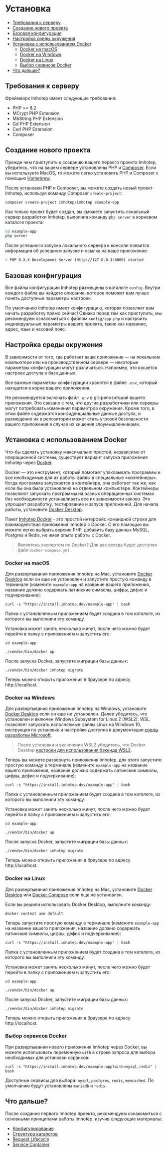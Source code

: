 # Установка

<!-- NavigationBegin -->
- [Требования к серверу](#requirements)
- [Создание нового проекта](#create-project)
- [Базовая конфигурация](#configuration)
- [Настройка среды окружения](#environment)
- [Установка с использованием Docker](#install-docker)
    - [Docker на macOS](#install-docker-macos)
    - [Docker на Windows](#install-docker-windows)
    - [Docker на Linux](#install-docker-linux)
    - [Выбор сервисов Docker](#install-docker-services)
- [Что дальше?](#next-step)
<!-- NavigationEnd -->



<a name="requirements"></a>
## Требования к серверу

Фреймворк Imhotep имеет следующие требования:

- PHP >= 8.2
- MCrypt PHP Extension
- MbString PHP Extension
- Gd PHP Extension
- Curl PHP Extension
- Composer

<a name="create-project"></a>
## Создание нового проекта

Прежде чем приступить к созданию вашего первого проекта Imhotep, убедитесь, что на вашем сервере установлены PHP и [Composer](https://getcomposer.org). Если вы используете MacOS, то можете легко установить PHP и Composer с помощью [Homebrew](https://brew.sh/).

После установки PHP и Composer, вы можете создать новый проект Imhotep, используя команду Composer `create-project`:

```
composer create-project imhotep/imhotep example-app
```

Как только проект будет создан, вы сможете запустить локальный сервер разработки Imhotep, выполнив команду `php server` в корневом каталоге проекта:

```bash
cd example-app
php server
```

После успешного запуска локального сервера в консоли появится информация об успешном запуске и ссылка на ваше приложение:

```bash
> PHP 8.X.X Development Server (http://127.0.0.1:8000) started
```

<a name="configuration"></a>
## Базовая конфигурация

Все файлы конфигурации Imhotep размещены в каталоге `config`. Внутри каждого файла вы найдете описание, которое поможет вам лучше понять доступные параметры настроек.

По умолчанию Imhotep имеет конфигурацию, которая позволяет вам начать разработку прямо сейчас! Однако перед тем как приступить, мы рекомендуем ознакомиться с файлом `config/app.php` и настроить индивидуальные параметры вашего проекта, такие как название, адрес, язык и часовой пояс.

<a name="environment"></a>
## Настройка среды окружения

В зависимости от того, где работает ваше приложение — на локальном компьютере или на производственном сервере — некоторые параметры конфигурации могут различаться. Например, это касается настроек доступа к базе данных.

Все важные параметры конфигурации хранятся в файле `.env`, который находится в корне вашего приложения.

Не рекомендуется включать файл `.env` в git-репозиторий вашего приложения. Это связано с тем, что другие разработчики или серверы могут потребовать изменения параметров окружения. Кроме того, в этом файле содержатся конфиденциальные данные доступа, и размещение их в репозитории может стать угрозой безопасности вашего приложения в случае их хищения злоумышленниками.

<a name="install-docker"></a>
## Установка с использованием Docker

Что-бы сделать установку максимально простой, независимо от операционной системы, существует вариант запуска приложения Imhotep через [Docker](https://www.docker.com).

Docker — это инструмент, который помогает упаковывать программы и все необходимые для их работы файлы в специальные «контейнеры». Когда программа запускается в контейнере, она работает так же, как если бы она была установлена на отдельном компьютере. Контейнеры позволяют запускать программы на разных операционных системах без необходимости устанавливать все их зависимости заново. Это упрощает разработку, тестирование и запуск приложений. Для начала работы, установите [Docker Desktop](https://www.docker.com/products/docker-desktop/).

Пакет [Imhotep Docker](https://github.com/imhotep-php/docker) - это простой интерфейс командной строки для взаимодействия приложения Imhotep с Docker. С его помощью вы можете легко выбрать версию PHP, добавить базу данных MySQL, Postgres и Redis, не имея опыта работы с Docker.

> Являетесь экспертом по Docker? Для вас всегда будет доступен файл `docker-compose.yml`.

<a name="install-docker-macos"></a>
### Docker на macOS

Для развертывания приложения Imhotep на Mac, установите [Docker Desktop](https://www.docker.com/products/docker-desktop/) если он еще не установлен и запустите простую команду в терминале (измените `example-app` на название вашего приложения, название должно содержать латинские символы, цифры, дефис и подчеркивание):

```shell
curl -s "https://install.imhotep.dev/example-app" | bash
```

Папка с установленным приложением будет создана в том каталоге, из которого вы выполнили эту команду.

Установка может занять несколько минут, после чего можно будет перейти в папку с приложением и запустить его:

```shell
cd example-app

./vendor/bin/docker up
```

После запуска Docker, запустите миграции базы данных:

```shell
./vendor/bin/docker imhotep migrate
```

Теперь можно открыть приложения в браузере по адресу http://localhost.

<a name="install-docker-windows"></a>
### Docker на Windows

Для развертывания приложения Imhotep на Windows, установите [Docker Desktop](https://www.docker.com/products/docker-desktop/) если он еще не установлен. Далее убедитесь, что установлен и включен Windows Subsystem for Linux 2 (WSL2). WSL позволяет запускать исполняемые файлы Linux на Windows 10, инструкция по установке и настройке доступна в документации [среды разработки Microsoft](https://learn.microsoft.com/ru-ru/windows/wsl/install).

> После установки и включения WSL2 убедитесь, что Docker Desktop [настроен для использования бэкенда WSL2](https://docs.docker.com/desktop/features/wsl/).

Теперь вы можете развернуть приложения Imhotep, для этого запустите простую команду в терминале (измените `example-app` на название вашего приложения, название должно содержать латинские символы, цифры, дефис и подчеркивание):

```shell
curl -s "https://install.imhotep.dev/example-app" | bash
```

Папка с установленным приложением будет создана в том каталоге, из которого вы выполнили эту команду.

Установка может занять несколько минут, после чего можно будет перейти в папку с приложением и запустить его:

```shell
cd example-app

./vendor/bin/docker up
```

После запуска Docker, запустите миграции базы данных:

```shell
./vendor/bin/docker imhotep migrate
```

Теперь можно открыть приложения в браузере по адресу http://localhost.

<a name="install-docker-linux"></a>
### Docker на Linux

Для развертывания приложения Imhotep на Mac, установите [Docker Desktop](https://www.docker.com/products/docker-desktop/) или [Docker Compose](https://docs.docker.com/compose/install/) если еще не установлен.

Если вы решили использовать Docker Desktop, выполните команду:

```shell
docker context use default
```

Теперь запустите простую команду в терминале (измените `example-app` на название вашего приложения, название должно содержать латинские символы, цифры, дефис и подчеркивание):

```shell
curl -s "https://install.imhotep.dev/example-app" | bash
```

Папка с установленным приложением будет создана в том каталоге, из которого вы выполнили эту команду.

Установка может занять несколько минут, после чего можно будет перейти в папку с приложением и запустить его:

```shell
cd example-app

./vendor/bin/docker up
```

После запуска Docker, запустите миграции базы данных:

```shell
./vendor/bin/docker imhotep migrate
```

Теперь можно открыть приложения в браузере по адресу http://localhost.

<a name="install-docker-services"></a>
### Выбор сервисов Docker

При развертывании нового приложения Imhotep через Docker, вы можете использовать переменную `with` в строке запроса для выбора необходимых для установки сервисов:

```shell
curl -s "https://install.imhotep.dev/example-app?with=mysql,redis" | bash
```

Доступные сервисы для выбора: `mysql`, `postgres`, `redis`, `memcached`. По умолчанию будут установлены `mariadb` и `redis`.


<a name="next-step"></a>
## Что дальше?

После создания первого Imhotep проекта, рекомендуем ознакомиться с основными принципами работы Imhotep, изучив следующие материалы:

- [Конфигурирование](/docs/configuration)
- [Структура каталогов](/docs/structure)
- [Request Lifecycle](/docs/lifecycle)
- [Service Container](/docs/container)